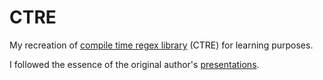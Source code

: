 # CTRE

My recreation of [compile time regex library](https://github.com/hanickadot/compile-time-regular-expressions) (CTRE) for learning purposes.

I followed the essence of the original author's [presentations](https://www.compile-time.re).